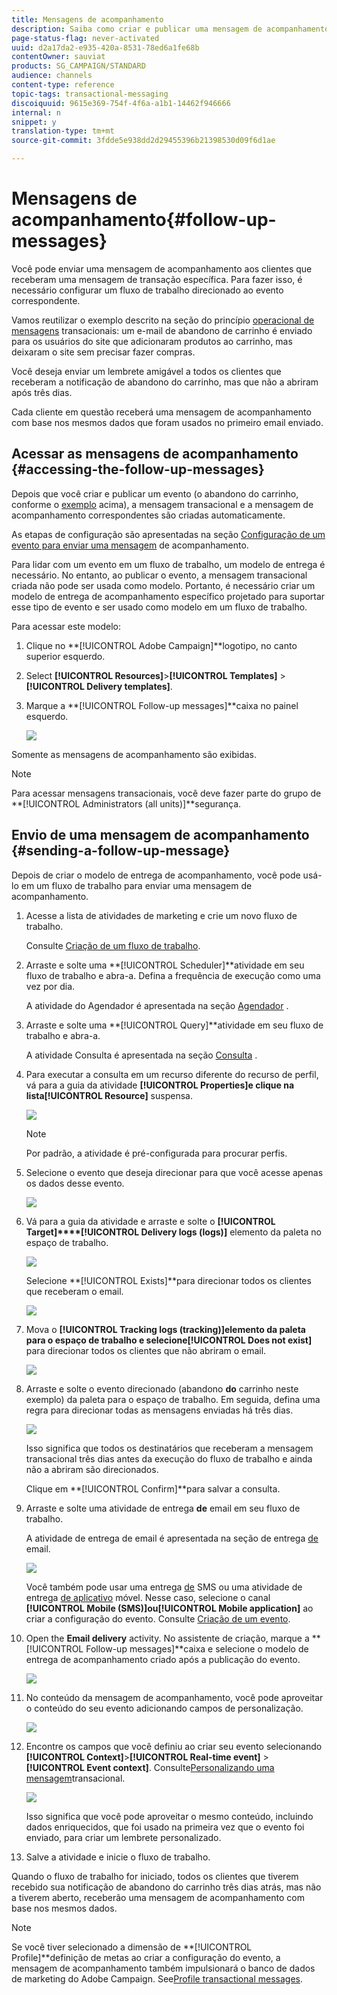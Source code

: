 ```yaml
---
title: Mensagens de acompanhamento
description: Saiba como criar e publicar uma mensagem de acompanhamento.
page-status-flag: never-activated
uuid: d2a17da2-e935-420a-8531-78ed6a1fe68b
contentOwner: sauviat
products: SG_CAMPAIGN/STANDARD
audience: channels
content-type: reference
topic-tags: transactional-messaging
discoiquuid: 9615e369-754f-4f6a-a1b1-14462f946666
internal: n
snippet: y
translation-type: tm+mt
source-git-commit: 3fdde5e938dd2d29455396b21398530d09f6d1ae

---
```



# Mensagens de acompanhamento{#follow-up-messages}

Você pode enviar uma mensagem de acompanhamento aos clientes que receberam uma mensagem de transação específica. Para fazer isso, é necessário configurar um fluxo de trabalho direcionado ao evento correspondente.

Vamos reutilizar o exemplo descrito na seção do princípio [operacional de mensagens](../../channels/using/about-transactional-messaging.md#transactional-messaging-operating-principle) transacionais: um e-mail de abandono de carrinho é enviado para os usuários do site que adicionaram produtos ao carrinho, mas deixaram o site sem precisar fazer compras.

Você deseja enviar um lembrete amigável a todos os clientes que receberam a notificação de abandono do carrinho, mas que não a abriram após três dias.

Cada cliente em questão receberá uma mensagem de acompanhamento com base nos mesmos dados que foram usados no primeiro email enviado.

## Acessar as mensagens de acompanhamento {#accessing-the-follow-up-messages}

Depois que você criar e publicar um evento (o abandono do carrinho, conforme o [exemplo](../../channels/using/about-transactional-messaging.md#transactional-messaging-operating-principle) acima), a mensagem transacional e a mensagem de acompanhamento correspondentes são criadas automaticamente.

As etapas de configuração são apresentadas na seção [Configuração de um evento para enviar uma mensagem](../../administration/using/configuring-transactional-messaging.md#configuring-an-event-to-send-a-follow-up-message) de acompanhamento.

Para lidar com um evento em um fluxo de trabalho, um modelo de entrega é necessário. No entanto, ao publicar o evento, a mensagem [](../../channels/using/event-transactional-messages.md) transacional criada não pode ser usada como modelo. Portanto, é necessário criar um modelo de entrega de acompanhamento específico projetado para suportar esse tipo de evento e ser usado como modelo em um fluxo de trabalho.

Para acessar este modelo:

1. Clique no **[!UICONTROL Adobe Campaign]**logotipo, no canto superior esquerdo.
1. Select **[!UICONTROL Resources]**>**[!UICONTROL Templates]** > **[!UICONTROL Delivery templates]**.
1. Marque a **[!UICONTROL Follow-up messages]**caixa no painel esquerdo.

   ![](assets/message-center_follow-up-search.png)

Somente as mensagens de acompanhamento são exibidas.

>[!NOTE]
>
>Para acessar mensagens transacionais, você deve fazer parte do grupo de **[!UICONTROL Administrators (all units)]**segurança.

## Envio de uma mensagem de acompanhamento {#sending-a-follow-up-message}

Depois de criar o modelo de entrega de acompanhamento, você pode usá-lo em um fluxo de trabalho para enviar uma mensagem de acompanhamento.

1. Acesse a lista de atividades de marketing e crie um novo fluxo de trabalho.

   Consulte [Criação de um fluxo de trabalho](../../automating/using/building-a-workflow.md#creating-a-workflow).

1. Arraste e solte uma **[!UICONTROL Scheduler]**atividade em seu fluxo de trabalho e abra-a. Defina a frequência de execução como uma vez por dia.

   A atividade do Agendador é apresentada na seção [Agendador](../../automating/using/scheduler.md) .

1. Arraste e solte uma **[!UICONTROL Query]**atividade em seu fluxo de trabalho e abra-a.

   A atividade Consulta é apresentada na seção [Consulta](../../automating/using/query.md) .

1. Para executar a consulta em um recurso diferente do recurso de perfil, vá para a guia da atividade **[!UICONTROL Properties]**e clique na lista**[!UICONTROL Resource]** suspensa.

   ![](assets/message-center_follow-up-query-properties.png)

   >[!NOTE]
   >
   >Por padrão, a atividade é pré-configurada para procurar perfis.

1. Selecione o evento que deseja direcionar para que você acesse apenas os dados desse evento.

   ![](assets/message-center_follow-up-query-resource.png)

1. Vá para a guia da atividade e arraste e solte o **[!UICONTROL Target]****[!UICONTROL Delivery logs (logs)]** elemento da paleta no espaço de trabalho.

   ![](assets/message-center_follow-up-delivery-logs.png)

   Selecione **[!UICONTROL Exists]**para direcionar todos os clientes que receberam o email.

   ![](assets/message-center_follow-up-delivery-logs-exists.png)

1. Mova o **[!UICONTROL Tracking logs (tracking)]**elemento da paleta para o espaço de trabalho e selecione**[!UICONTROL Does not exist]** para direcionar todos os clientes que não abriram o email.

   ![](assets/message-center_follow-up-delivery-and-tracking-logs.png)

1. Arraste e solte o evento direcionado (abandono **do** carrinho neste exemplo) da paleta para o espaço de trabalho. Em seguida, defina uma regra para direcionar todas as mensagens enviadas há três dias.

   ![](assets/message-center_follow-up-created.png)

   Isso significa que todos os destinatários que receberam a mensagem transacional três dias antes da execução do fluxo de trabalho e ainda não a abriram são direcionados.

   Clique em **[!UICONTROL Confirm]**para salvar a consulta.

1. Arraste e solte uma atividade de entrega **de** email em seu fluxo de trabalho.

   A atividade de entrega de email é apresentada na seção de entrega [de](../../automating/using/email-delivery.md) email.

   ![](assets/message-center_follow-up-workflow.png)

   Você também pode usar uma entrega [de](../../automating/using/sms-delivery.md) SMS ou uma atividade de entrega [de aplicativo](../../automating/using/push-notification-delivery.md) móvel. Nesse caso, selecione o canal **[!UICONTROL Mobile (SMS)]**ou**[!UICONTROL Mobile application]** ao criar a configuração do evento. Consulte [Criação de um evento](../../administration/using/configuring-transactional-messaging.md#creating-an-event).

1. Open the **Email delivery** activity. No assistente de criação, marque a **[!UICONTROL Follow-up messages]**caixa e selecione o modelo de entrega de acompanhamento criado após a publicação do evento.

   ![](assets/message-center_follow-up-template.png)

1. No conteúdo da mensagem de acompanhamento, você pode aproveitar o conteúdo do seu evento adicionando campos de personalização.

   ![](assets/message-center_follow-up-content.png)

1. Encontre os campos que você definiu ao criar seu evento selecionando **[!UICONTROL Context]**>**[!UICONTROL Real-time event]** > **[!UICONTROL Event context]**. Consulte[Personalizando uma mensagem](../../channels/using/event-transactional-messages.md#personalizing-a-transactional-message)transacional.

   ![](assets/message-center_follow-up-personalization.png)

   Isso significa que você pode aproveitar o mesmo conteúdo, incluindo dados enriquecidos, que foi usado na primeira vez que o evento foi enviado, para criar um lembrete personalizado.

1. Salve a atividade e inicie o fluxo de trabalho.

Quando o fluxo de trabalho for iniciado, todos os clientes que tiverem recebido sua notificação de abandono do carrinho três dias atrás, mas não a tiverem aberto, receberão uma mensagem de acompanhamento com base nos mesmos dados.

>[!NOTE]
>
>Se você tiver selecionado a dimensão de **[!UICONTROL Profile]**definição de metas ao criar a configuração do evento, a mensagem de acompanhamento também impulsionará o banco de dados de marketing do Adobe Campaign. See[Profile transactional messages](../../channels/using/profile-transactional-messages.md).

